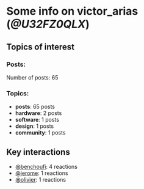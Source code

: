 # Some info on victor_arias (_@U32FZ0QLX_)


## Topics of interest

### Posts: 

Number of posts: 65

### Topics:

* __posts__: 65 posts
* __hardware__: 2 posts
* __software__: 1 posts
* __design__: 1 posts
* __community__: 1 posts

## Key interactions 

* [@benchoufi](./U0B47KC3S.md): 4 reactions
* [@jerome](./U07UEJC2H.md): 1 reactions
* [@olivier](./U04DFTZ7D.md): 1 reactions
